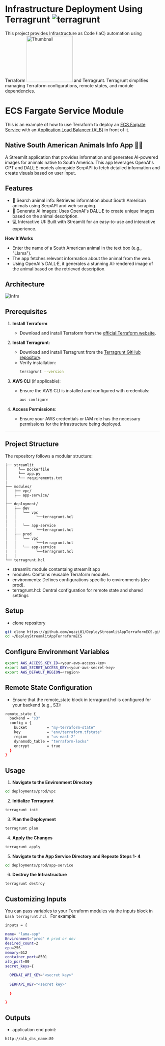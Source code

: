 # Infrastructure Deployment Using Terragrunt ![terragrunt](terragrunt.png)

This project provides Infrastructure as Code (IaC) automation using Terraform <img src="./terraform.png" alt="Thumbnail" width="150" height="150">  and Terragrunt. Terragrunt simplifies managing Terraform configurations, remote states, and module dependencies.

# ECS Fargate Service Module

This is an example of how to use Terraform to deploy an [ECS Fargate Service](https://aws.amazon.com/ecs/) with an 
[Application Load Balancer (ALB)](https://aws.amazon.com/elasticloadbalancing/application-load-balancer/) in front of 
it. 

## Native South American Animals Info App 🦙🐒
A Streamlit application that provides information and generates AI-powered images for animals native to South America. This app leverages OpenAI's GPT and DALL·E models alongside SerpAPI to fetch detailed information and create visuals based on user input.

## Features
- 🔎 Search animal info: Retrieves information about South American animals using SerpAPI and web scraping.
- 🎨 Generate AI images: Uses OpenAI's DALL·E to create unique images based on the animal description.
- 💻 Interactive UI: Built with Streamlit for an easy-to-use and interactive experience.
  
**How It Works**
- Enter the name of a South American animal in the text box (e.g., "Llama").
- The app fetches relevant information about the animal from the web.
- Using OpenAI's DALL·E, it generates a stunning AI-rendered image of the animal based on the retrieved description.

## Architecture
![Infra](infra2.drawio.svg)

## Prerequisites
1. **Install Terraform**:
   - Download and install Terraform from the [official Terraform website](https://www.terraform.io/downloads.html).
   
2. **Install Terragrunt**:
   - Download and install Terragrunt from the [Terragrunt GitHub repository](https://github.com/gruntwork-io/terragrunt).
   - Verify installation:
     ```bash
     terragrunt --version
     ```
   
3. **AWS CLI** (if applicable):
   - Ensure the AWS CLI is installed and configured with credentials:
     ```bash
     aws configure
     ```

4. **Access Permissions**:
   - Ensure your AWS credentials or IAM role has the necessary permissions for the infrastructure being deployed.

---

## Project Structure
The repository follows a modular structure:

```plaintext
├── streamlit
│     └── Dockerfile
│     └── app.py
│     └── requirements.txt
|
├── modules/
│   ├── vpc/
│   ├── app-service/ 
│ 
├── deployment/
│   ├── dev
│   │   └── vpc
|   |         └──terragrunt.hcl
|   |
│   │   └── app-service
|   |         └──terragrunt.hcl 
│   ├── prod
│   │   └── vpc
|   |         └──terragrunt.hcl
│   │   └── app-service
|   |         └──terragrunt.hcl
|   |
└── terragrunt.hcl
```

- streamlit: module contantaing streamlit app
- modules: Contains reusable Terraform modules.
- environments: Defines configurations specific to environments (dev prod).
- terragrunt.hcl: Central configuration for remote state and shared settings

## Setup
- clone repository
```bash
git clone https://github.com/oqazi01/DeployStreamlitAppTerraformECS.git
cd ~/DeployStreamlitAppTerraformECS
```
## Configure Environment Variables
```bash
export AWS_ACCESS_KEY_ID=<your-aws-access-key>
export AWS_SECRET_ACCESS_KEY=<your-aws-secret-key>
export AWS_DEFAULT_REGION=<region>
```

## Remote State Configuration
- Ensure that the remote_state block in terragrunt.hcl is configured for your backend (e.g., S3):
```bash
remote_state {
  backend = "s3"
  config = {
    bucket         = "my-terraform-state"
    key            = "env/terraform.tfstate"
    region         = "us-east-2"
    dynamodb_table = "terraform-locks"
    encrypt        = true
  }
}
```

## Usage
1. **Navigate to the Environment Directory**
```bash
cd deployments/prod/vpc
```
2. **Initialize Terragrunt**
```bash
terragrunt init
```
3. **Plan the Deployment**
```bash
terragrunt plan
```
4. **Apply the Changes**
```bash
terragrunt apply
```
5. **Navigate to the App Service Directory and Repeate Steps 1- 4**
```bash
cd deployments/prod/app-service
``` 
6. **Destroy the Infrastructure**
```bash
terragrunt destroy
```
## Customizing Inputs
You can pass variables to your Terraform modules via the inputs block in ```bash terragrunt.hcl ``` For example:
```bash
inputs = {

name= "lama-app"
Environment="prod" # prod or dev
desired_count=2
cpu=256
memory=512
container_port=8501
alb_port=80
secret_keys={

  OPENAI_API_KEY="<secret key>"
  
  SERPAPI_KEY="<secret key>"
  
  } 

}

```
## Outputs
- application end point:
```bash
http://alb_dns_name:80
```


